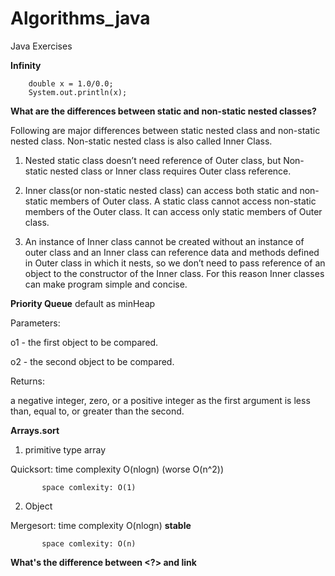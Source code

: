 # Algorithms_java
Java Exercises
 
**Infinity** 

		double x = 1.0/0.0;
		System.out.println(x);
		
		
**What are the differences between static and non-static nested classes?** 

Following are major differences between static nested class and non-static nested class. Non-static nested class is also called Inner Class.

1) Nested static class doesn’t need reference of Outer class, but Non-static nested class or Inner class requires Outer class reference.

2) Inner class(or non-static nested class) can access both static and non-static members of Outer class. A static class cannot access non-static members of the Outer class. It can access only static members of Outer class.

3) An instance of Inner class cannot be created without an instance of outer class and an Inner class can reference data and methods defined in Outer class in which it nests, so we don’t need to pass reference of an object to the constructor of the Inner class. For this reason Inner classes can make program simple and concise.
 
**Priority Queue** default as minHeap

Parameters:

o1 - the first object to be compared.

o2 - the second object to be compared.

Returns:

a negative integer, zero, or a positive integer as the first argument is less than, equal to, or greater than the second.

**Arrays.sort** 

1. primitive type array

Quicksort: time complexity O(nlogn) (worse O(n^2))

		   space comlexity: O(1)

2. Object

Mergesort: time complexity O(nlogn) **stable**

		   space comlexity: O(n)
		   
		   
		   
**What's the difference between <?> and <Object>**
link

